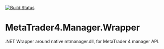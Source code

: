 [![Build Status](https://travis-ci.org/Uriil/MetaTrader4.Manager.Wrapper.svg?branch=master)](https://travis-ci.org/Uriil/MetaTrader4.Manager.Wrapper)

MetaTrader4.Manager.Wrapper
===========================

.NET Wrapper around native mtmanager.dll, for MetaTrader 4 manager API.
